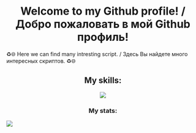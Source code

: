 <h1 align="center">Welcome to my Github profile! / Добро пожаловать в мой Github профиль!</h1>

<p> ♻🌐 Here we can find many intresting script. / Здесь Вы найдете много интересных скриптов. ♻🌐 </p>

<h2 align="center">My skills:</h2>
<p align="center">
  <a href="https://skillicons.dev">
    <img src="https://skillicons.dev/icons?i=windows,powershell,vscode,git,github,html,css,sass,js,npm,babel,webpack" />
  </a>
</p>

<h3 align="center">My stats:</h3>
  <a href="https://github-readme-stats.vercel.app/api?username=Anatolii-Ovcharuk&show_icons=true&theme=dark">
    <img src="https://github-readme-stats.vercel.app/api?username=Anatolii-Ovcharuk&show_icons=true&theme=dark" />
  </a>

<!---
- 👋 Hi, I’m @Anatolii-Ovcharuk
- 👀 I’m interested in ...
- 🌱 I’m currently learning ...
- 💞️ I’m looking to collaborate on ...
- 📫 How to reach me ...
- 😄 Pronouns: ...
- ⚡ Fun fact: ...

Anatolii-Ovcharuk/Anatolii-Ovcharuk is a ✨ special ✨ repository because its `README.md` (this file) appears on your GitHub profile.
You can click the Preview link to take a look at your changes.

[![Anurag's GitHub stats](https://github-readme-stats.vercel.app/api?username=Anatolii-Ovcharuk&show_icons=true&theme=dark)](https://github.com/anuraghazra/github-readme-stats)
--->
